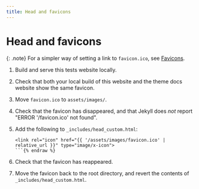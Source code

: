 ```yaml
---
title: Head and favicons
---
```


# Head and favicons

{: .note}
For a simpler way of setting a link to `favicon.ico`, see [Favicons](../favicon).

1.  Build and serve this tests website locally.

1.  Check that both your local build of this website and the theme docs website show the same favicon.

1.  Move `favicon.ico` to `assets/images/`.

1.  Check that the favicon has disappeared, and that Jekyll does *not* report "ERROR '/favicon.ico' not found".

1.  Add the following to `_includes/head_custom.html`:

    ```html{% raw %}
    <link rel="icon" href="{{ '/assets/images/favicon.ico' | relative_url }}" type="image/x-icon">
    ```{% endraw %}

1.  Check that the favicon has reappeared.

1.  Move the favicon back to the root directory, and revert the contents of `_includes/head_custom.html`.
